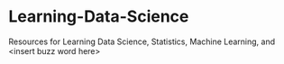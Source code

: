# Learning-Data-Science
Resources for Learning Data Science, Statistics, Machine Learning, and &lt;insert buzz word here>
